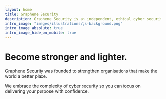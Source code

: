 ```yaml
---
layout: home
title: Graphene Security
description: Graphene Security is an independent, ethical cyber security consultancy based in Melbourne, Australia.
intro_image: "images/illustrations/gs-background.png"
intro_image_absolute: true
intro_image_hide_on_mobile: true
---
```


# Become stronger and lighter.

Graphene Security was founded to strengthen organisations that make the world a better place. 

We embrace the complexity of cyber security so you can focus on delivering your purpose with confidence.
